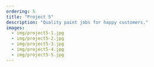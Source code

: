```yaml
---
ordering: 5
title: "Project 5"
description: "Quality paint jobs for happy customers."
images:
  - img/project5-1.jpg
  - img/project5-2.jpg
  - img/project5-3.jpg
  - img/project5-4.jpg
  - img/project5-5.jpg
---
```

